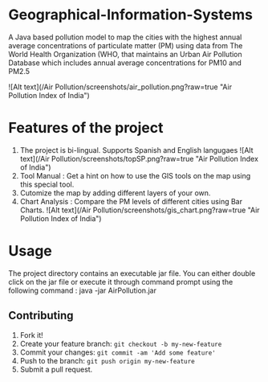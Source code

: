 # Geographical-Information-Systems

A Java based pollution model to map the cities with the highest annual average concentrations of particulate matter (PM) using data from The World Health Organization (WHO, that maintains an Urban Air Pollution Database which includes annual average concentrations for PM10 and PM2.5

![Alt text](/Air Pollution/screenshots/air_pollution.png?raw=true "Air Pollution Index of India")

# Features of the project
1.  The project is bi-lingual. Supports Spanish and English langugaes
![Alt text](/Air Pollution/screenshots/topSP.png?raw=true "Air Pollution Index of India")
2.  Tool Manual : Get a hint on how to use the GIS tools on the map using this special tool.
3.  Cutomize the map by adding different layers of your own.
4.  Chart Analysis : Compare the PM levels of different cities using Bar Charts.
![Alt text](/Air Pollution/screenshots/gis_chart.png?raw=true "Air Pollution Index of India")

# Usage
The project directory contains an executable jar file. You can either double click on the jar file or execute it through command prompt using the following command :
java -jar AirPollution.jar

## Contributing
1. Fork it!
2. Create your feature branch: `git checkout -b my-new-feature`
3. Commit your changes: `git commit -am 'Add some feature'`
4. Push to the branch: `git push origin my-new-feature`
5. Submit a pull request.
